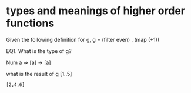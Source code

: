 # types and meanings of higher order functions

Given the following definition for g, g = (filter even) . (map (+1))

EQ1. What is the type of g?

Num a => [a] -> [a]

what is the result of g [1..5]
    
    [2,4,6]


